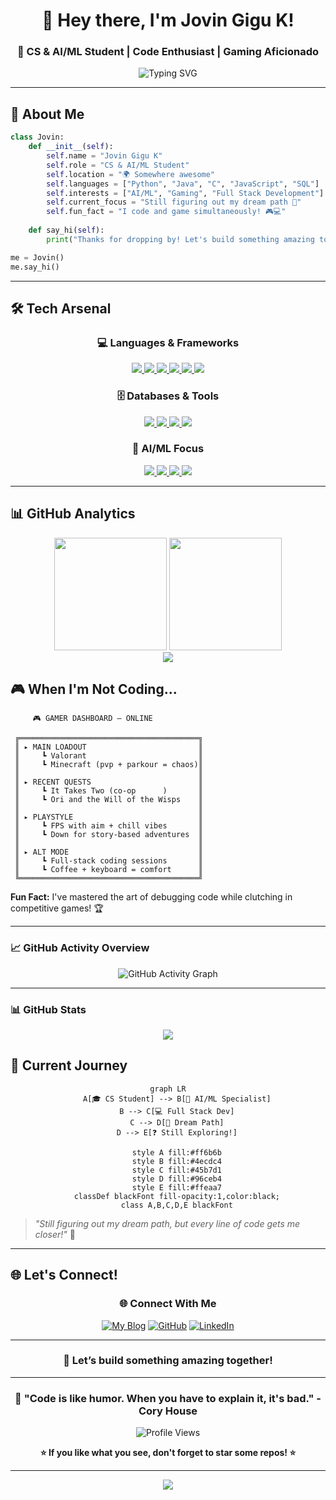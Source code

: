 <div align="center">
  
# 👋 Hey there, I'm Jovin Gigu K!
### 🚀 CS & AI/ML Student | Code Enthusiast | Gaming Aficionado

<img src="https://readme-typing-svg.herokuapp.com?font=Fira+Code&size=22&duration=3000&pause=1000&color=00D9FF&center=true&vCenter=true&width=600&lines=Computer+Science+%26+Engineering+Student;AI%2FML+Specialization;Full+Stack+Developer;Always+Learning+Something+New!" alt="Typing SVG" />

</div>

---

## 🎯 About Me

```python
class Jovin:
    def __init__(self):
        self.name = "Jovin Gigu K"
        self.role = "CS & AI/ML Student"
        self.location = "🌍 Somewhere awesome"
        self.languages = ["Python", "Java", "C", "JavaScript", "SQL"]
        self.interests = ["AI/ML", "Gaming", "Full Stack Development"]
        self.current_focus = "Still figuring out my dream path 🎯"
        self.fun_fact = "I code and game simultaneously! 🎮💻"
    
    def say_hi(self):
        print("Thanks for dropping by! Let's build something amazing together! 🚀")

me = Jovin()
me.say_hi()
```

---

## 🛠️ Tech Arsenal

<div align="center">

  ### 💻 Languages & Frameworks  
  <a href="https://www.python.org/" target="_blank">
    <img src="https://img.shields.io/badge/Python-3776AB?style=plastic&logo=python&logoColor=white" />
  </a>
  <a href="https://www.oracle.com/java/" target="_blank">
    <img src="https://img.shields.io/badge/Java-ED8B00?style=plastic&logo=openjdk&logoColor=white" />
  </a>
  <a href="https://en.cppreference.com/w/c" target="_blank">
    <img src="https://img.shields.io/badge/C-00599C?style=plastic&logo=c&logoColor=white" />
  </a>
  <a href="https://developer.mozilla.org/en-US/docs/Web/JavaScript" target="_blank">
    <img src="https://img.shields.io/badge/JavaScript-F7DF1E?style=plastic&logo=javascript&logoColor=black" />
  </a>
  <a href="https://reactjs.org/" target="_blank">
    <img src="https://img.shields.io/badge/React-20232A?style=plastic&logo=react&logoColor=61DAFB" />
  </a>
  <a href="https://nodejs.org/" target="_blank">
    <img src="https://img.shields.io/badge/Node.js-43853D?style=plastic&logo=node.js&logoColor=white" />
  </a>

  ### 🗄️ Databases & Tools  
  <a href="https://www.mysql.com/" target="_blank">
    <img src="https://img.shields.io/badge/SQL-4479A1?style=plastic&logo=mysql&logoColor=white" />
  </a>
  <a href="https://developer.mozilla.org/en-US/docs/Web/HTML" target="_blank">
    <img src="https://img.shields.io/badge/HTML5-E34F26?style=plastic&logo=html5&logoColor=white" />
  </a>
  <a href="https://developer.mozilla.org/en-US/docs/Web/CSS" target="_blank">
    <img src="https://img.shields.io/badge/CSS3-1572B6?style=plastic&logo=css3&logoColor=white" />
  </a>
  <a href="https://git-scm.com/" target="_blank">
    <img src="https://img.shields.io/badge/Git-F05032?style=plastic&logo=git&logoColor=white" />
  </a>

  ### 🤖 AI/ML Focus  
  <a href="https://www.tensorflow.org/" target="_blank">
    <img src="https://img.shields.io/badge/TensorFlow-FF6F00?style=plastic&logo=tensorflow&logoColor=white" />
  </a>
  <a href="https://pandas.pydata.org/" target="_blank">
    <img src="https://img.shields.io/badge/Pandas-150458?style=plastic&logo=pandas&logoColor=white" />
  </a>
  <a href="https://numpy.org/" target="_blank">
    <img src="https://img.shields.io/badge/NumPy-013243?style=plastic&logo=numpy&logoColor=white" />
  </a>
  <a href="https://scikit-learn.org/" target="_blank">
    <img src="https://img.shields.io/badge/scikit_learn-F7931E?style=plastic&logo=scikit-learn&logoColor=white" />
  </a>

</div>


---

## 📊 GitHub Analytics

<div align="center">
  <img height="180em" src="https://github-readme-stats.vercel.app/api?username=jovin-gigu&show_icons=true&theme=city_lights&include_all_commits=true&count_private=true"/>
  <img height="180em" src="https://github-readme-stats.vercel.app/api/top-langs/?username=jovin-gigu&layout=compact&langs_count=8&theme=city_lights"/>
</div>

<div align="center">
  <img src="https://github-readme-streak-stats.herokuapp.com/?user=jovin-gigu&theme=city_lights&layout=compact" />
</div>

## 🎮 When I'm Not Coding...

         🎮 GAMER DASHBOARD — ONLINE
        
     ╔════════════════════════════════════════╗
     ║ ▸ MAIN LOADOUT                         ║
     ║     ┗ Valorant                         ║
     ║     ┗ Minecraft (pvp + parkour = chaos)║
     ║                                        ║
     ║ ▸ RECENT QUESTS                        ║
     ║     ┗ It Takes Two (co-op      )       ║
     ║     ┗ Ori and the Will of the Wisps    ║
     ║                                        ║
     ║ ▸ PLAYSTYLE                            ║
     ║     ┗ FPS with aim + chill vibes       ║
     ║     ┗ Down for story-based adventures  ║
     ║                                        ║
     ║ ▸ ALT MODE                             ║
     ║     ┗ Full-stack coding sessions       ║
     ║     ┗ Coffee + keyboard = comfort      ║
     ╚════════════════════════════════════════╝

**Fun Fact:** I've mastered the art of debugging code while clutching in competitive games! 🏆

</div>

---

### 📈 GitHub Activity Overview

<div align="center">

<img src="https://github-readme-activity-graph.vercel.app/graph?username=jovin-gigu&theme=github-dark&color=0366d6&line=0366d6&point=24292e&area=true&hide_border=true" alt="GitHub Activity Graph" />

</div>

---
### 📊 GitHub Stats

<div align="center">
  <img src="https://github-readme-stats.vercel.app/api?username=jovin-gigu&show_icons=true&theme=da&hide_border=true" />
</div>



## 🌟 Current Journey

<div align="center">

```mermaid
graph LR
    A[🎓 CS Student] --> B[🤖 AI/ML Specialist]
    B --> C[💻 Full Stack Dev]
    C --> D[🚀 Dream Path]
    D --> E[❓ Still Exploring!]
    
    style A fill:#ff6b6b
    style B fill:#4ecdc4
    style C fill:#45b7d1
    style D fill:#96ceb4
    style E fill:#ffeaa7
    classDef blackFont fill-opacity:1,color:black;
    class A,B,C,D,E blackFont
```

</div>

> *"Still figuring out my dream path, but every line of code gets me closer!"* 💫

---

## 🌐 Let's Connect!

<div align="center">

### 🌐 Connect With Me

[![My Blog](https://img.shields.io/badge/My%20Website-21759B?style=plastic&logo=wordpress&logoColor=white)](https://jgk2k4.wordpress.com/)
[![GitHub](https://img.shields.io/badge/GitHub-181717?style=plastic&logo=github&logoColor=white)](https://github.com/jovin-gigu)
[![LinkedIn](https://img.shields.io/badge/LinkedIn-0077B5?style=plastic&logo=linkedin&logoColor=white)](https://www.linkedin.com/in/jgk2k4/)

---

### 💬 Let’s build something **amazing** together!

</div>


---

<div align="center">

### 🎯 "Code is like humor. When you have to explain it, it's bad." - Cory House

![Profile Views](https://komarev.com/ghpvc/?username=jovin-gigu&color=blueviolet&style=for-the-badge)


**⭐ If you like what you see, don't forget to star some repos! ⭐**

</div>

---

<div align="center">
  <img src="https://capsule-render.vercel.app/api?type=waving&color=gradient&height=100&section=footer&text=Thanks%20for%20visiting!&fontSize=16&fontColor=fff&animation=twinkling&fontAlignY=75"/>
</div>
